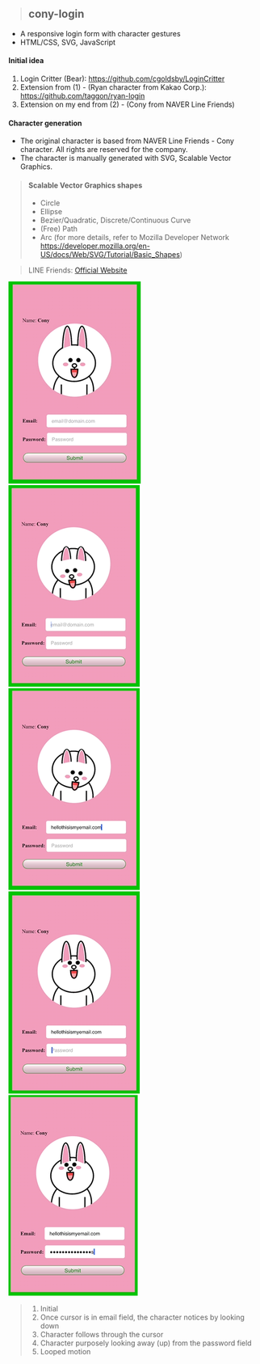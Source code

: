 > ## cony-login
- A responsive login form with character gestures
- HTML/CSS, SVG, JavaScript

#### Initial idea
  1) Login Critter (Bear): https://github.com/cgoldsby/LoginCritter
  2) Extension from (1) - (Ryan character from Kakao Corp.): https://github.com/taggon/ryan-login
  3) Extension on my end from (2) - (Cony from NAVER Line Friends)

#### Character generation
- The original character is based from NAVER Line Friends - Cony character. All rights are reserved for the company.
- The character is manually generated with SVG, Scalable Vector Graphics. 

#### 
> #### Scalable Vector Graphics shapes
> - Circle
> - Ellipse
> - Bezier/Quadratic, Discrete/Continuous Curve
> - (Free) Path
> - Arc
> (for more details, refer to Mozilla Developer Network
> https://developer.mozilla.org/en-US/docs/Web/SVG/Tutorial/Basic_Shapes)

> LINE Friends: [Official Website]

[Official Website]: https://www.linefriends.com/

![1](img/1.PNG) ![2](img/2.PNG) ![3](img/3.PNG) ![4](img/4.PNG) ![5](img/5.PNG)
> 1) Initial 
> 2) Once cursor is in email field, the character notices by looking down
> 3) Character follows through the cursor
> 4) Character purposely looking away (up) from the password field
> 5) Looped motion
